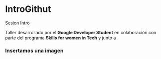 # IntroGithut
 
 Sesion Intro


Taller desarrollado por el **Google Developer Student** en colaboración con parte del programa **Skills for women in Tech** y junto a 


### Insertamos una imagen